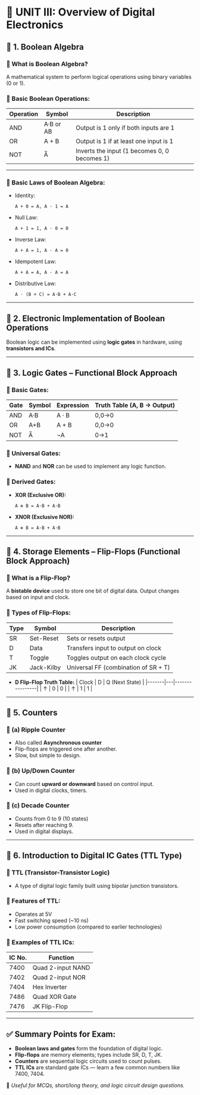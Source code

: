 # 📘 UNIT III: Overview of Digital Electronics

## 🔹 1. Boolean Algebra

### 🔸 What is Boolean Algebra?
A mathematical system to perform logical operations using binary variables (0 or 1).

### 🔸 Basic Boolean Operations:

| Operation | Symbol | Description                        |
|-----------|--------|------------------------------------|
| AND       | A·B or AB | Output is 1 only if both inputs are 1 |
| OR        | A + B  | Output is 1 if at least one input is 1 |
| NOT       | A̅      | Inverts the input (1 becomes 0, 0 becomes 1) |

---

### 🔸 Basic Laws of Boolean Algebra:
- Identity:  
  ```
  A + 0 = A, A · 1 = A
  ```
- Null Law:  
  ```
  A + 1 = 1, A · 0 = 0
  ```
- Inverse Law:  
  ```
  A + A̅ = 1, A · A̅ = 0
  ```
- Idempotent Law:  
  ```
  A + A = A, A · A = A
  ```
- Distributive Law:  
  ```
  A · (B + C) = A·B + A·C
  ```

---

## 🔹 2. Electronic Implementation of Boolean Operations

Boolean logic can be implemented using **logic gates** in hardware, using **transistors and ICs**.

---

## 🔹 3. Logic Gates – Functional Block Approach

### 🔸 Basic Gates:

| Gate | Symbol | Expression | Truth Table (A, B → Output) |
|------|--------|------------|-----------------------------|
| AND  | A·B    | A · B      | 0,0→0 | 0,1→0 | 1,0→0 | 1,1→1 |
| OR   | A+B    | A + B      | 0,0→0 | 0,1→1 | 1,0→1 | 1,1→1 |
| NOT  | A̅     | ¬A         | 0→1   | 1→0                   |

### 🔸 Universal Gates:
- **NAND** and **NOR** can be used to implement any logic function.

### 🔸 Derived Gates:
- **XOR (Exclusive OR):**
  ```
  A ⊕ B = A̅·B + A·B̅
  ```
- **XNOR (Exclusive NOR):**
  ```
  A ⊕ B̅ = A·B + A̅·B̅
  ```

---

## 🔹 4. Storage Elements – Flip-Flops (Functional Block Approach)

### 🔸 What is a Flip-Flop?
A **bistable device** used to store one bit of digital data. Output changes based on input and clock.

### 🔸 Types of Flip-Flops:

| Type | Symbol | Description                     |
|------|--------|---------------------------------|
| SR   | Set-Reset | Sets or resets output         |
| D    | Data     | Transfers input to output on clock |
| T    | Toggle   | Toggles output on each clock cycle |
| JK   | Jack-Kilby | Universal FF (combination of SR + T) |

- **D Flip-Flop Truth Table:**
  | Clock | D | Q (Next State) |
  |-------|---|----------------|
  | ↑     | 0 | 0              |
  | ↑     | 1 | 1              |

---

## 🔹 5. Counters

### 🔸 (a) Ripple Counter
- Also called **Asynchronous counter**
- Flip-flops are triggered one after another.
- Slow, but simple to design.

### 🔸 (b) Up/Down Counter
- Can count **upward or downward** based on control input.
- Used in digital clocks, timers.

### 🔸 (c) Decade Counter
- Counts from 0 to 9 (10 states)
- Resets after reaching 9.
- Used in digital displays.

---

## 🔹 6. Introduction to Digital IC Gates (TTL Type)

### 🔸 TTL (Transistor-Transistor Logic)
- A type of digital logic family built using bipolar junction transistors.

### 🔸 Features of TTL:
- Operates at 5V
- Fast switching speed (~10 ns)
- Low power consumption (compared to earlier technologies)

### 🔸 Examples of TTL ICs:
| IC No.  | Function           |
|--------|--------------------|
| 7400   | Quad 2-input NAND  |
| 7402   | Quad 2-input NOR   |
| 7404   | Hex Inverter       |
| 7486   | Quad XOR Gate      |
| 7476   | JK Flip-Flop       |

---

## ✅ Summary Points for Exam:
- **Boolean laws and gates** form the foundation of digital logic.
- **Flip-flops** are memory elements; types include SR, D, T, JK.
- **Counters** are sequential logic circuits used to count pulses.
- **TTL ICs** are standard gate ICs — learn a few common numbers like 7400, 7404.

🧠 *Useful for MCQs, short/long theory, and logic circuit design questions.*

